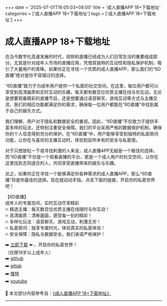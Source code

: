 +++
date = '2025-07-01T16:05:03+08:00'
title = '成人直播APP 18+下载地址'
categories = ['成人直播APP 18+下载地址']
tags = ['成人直播APP 18+下载地址']
+++

# 成人直播APP 18+下载地址

在当今数字化高速发展的时代，视频和直播已经成为人们日常生活的重要组成部分。尤其是针对成年人市场的直播应用，凭借其独特的互动性和隐私保护机制，吸引了大量用户的青睐。如果你正在寻找一个优质的成人直播APP，那么我们的“6D直播”绝对是你不容错过的选择。

“6D直播”致力于为成年用户提供一个私密的社交空间。在这里，每位用户都可以享受到高清画质和实时互动的乐趣，每天都有数百位优质主播在线与你互动。无论是想要观看精彩的直播节目，还是想要通过语音聊天、游戏互动等方式与主播交流，我们的相应功能都满足你的需求，确保每一位用户都能在“6D直播”中找到属于自己的娱乐方式。

我们理解，用户对于隐私和数据安全的重视。因此，“6D直播”不仅致力于提供丰富多样的玩法，还特别注重安全保障。我们的平台采用严格的数据保护机制，确保你的个人信息得到充分的保护。在“6D直播”中，用户能够享受到独特的私密房间功能，让你在与喜欢的主播互动时，体验到前所未有的安全与私密感。

对于只想放松一下或寻找刺激的人来说，成人直播APP无疑是一个极佳的选择。而“6D直播”不仅是一个观看直播的平台，更是一个成人用户的社交空间，让你在这里找到志同道合的人，共同享受直播带来的娱乐与乐趣。

总之，如果你正在寻找一个能够满足你各种需求的成人直播APP，那么“6D直播”将是你最佳的选择。现在就动动手指，点击下面的链接，开启你的私密世界吧！

【6D直播】  
成年人的专属空间，实时互动尽享精彩  
🔥 精选主播：每天数百位优质主播在线随时与你互动！  
🔥 高清画质：清晰画面，感受每一刻的精彩！  
🔥 多样化玩法：语音聊天、游戏互动，刺激无穷！  
🔥 私密房间：独享专属时光，体验真实的私密体验！  
🔥 安全保障：隐私与数据安全，我们承诺严格保护！  

➡️ [立即下载](https://down123.s3.ap-east-1.amazonaws.com/down/down.html?channelCode=blog) ⬅️ ，开启你的私密世界！  
（仅限18岁以上成年人）  
➡️ [github](https://aldult-live.github.io/)  
➡️ [gitlab](https://seo-09598d.gitlab.io/)  
➡️ [推特](https://x.com/wegame33)  
➡️ [youtube](https://www.youtube.com/@6Dlive)


📘 本文部分内容参考自：[《成人直播APP 18+下载地址》](https://github.com/tatalive123/tata)

---
